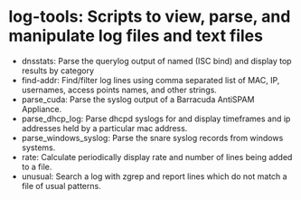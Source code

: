 # log-tools: Scripts to view, parse, and manipulate log files and text files

- dnsstats: Parse the querylog output of named (ISC bind) and display top results by category
- find-addr: Find/filter log lines using comma separated list of MAC, IP, usernames, access points names, and other strings.
- parse_cuda: Parse the syslog output of a Barracuda AntiSPAM Appliance.
- parse_dhcp_log: Parse dhcpd syslogs for and display timeframes and ip addresses held by a particular mac address.
- parse_windows_syslog: Parse the snare syslog records from windows systems.
- rate: Calculate periodically display rate and number of lines being added to a file.
- unusual: Search a log with zgrep and report lines which do not match a file of usual patterns.
